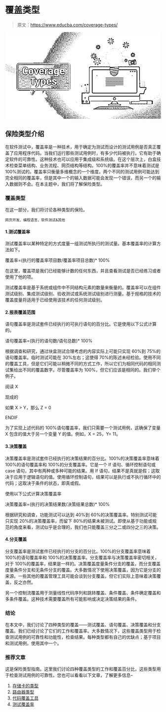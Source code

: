 # 覆盖类型

> 原文：<https://www.educba.com/coverage-types/>

![Coverage Types](img/f3e02297d35e2e5d8ab69723db615058.png)



## 保险类型介绍

在软件测试中，覆盖率是一种技术，用于确定为测试而设计的测试用例是否真正覆盖了应用程序代码。当我们运行那些测试用例时，有多少代码被执行。它有助于确定软件的可靠性。这种技术也可以应用于集成级和系统级。在这个层次上，白盒技术检查菜单结构、业务流程、网页结构等结构。100%的覆盖率并不意味着测试是 100%测试的。覆盖率只衡量多维概念的一个维度。两个不同的测试用例可能达到完全相同的覆盖率，但是其中一个的输入数据可能会发现一个错误，而另一个的输入数据则不会。在本主题中，我们将了解保险类型。

### 覆盖类型

在这一部分，我们将讨论各种类型的保险。

<small>网页开发、编程语言、软件测试&其他</small>

#### 1.测试覆盖率

测试覆盖率以某种特定的方式度量一组测试所执行的测试量。基本覆盖率的计算方法如下。

覆盖率=(执行的覆盖率项目数/覆盖率项目总数)* 100%

在这里，覆盖项是我们已经能够计数的任何东西，并且查看测试是否已经练习或者使用了他的项。

测试覆盖率是基于系统或组件中不同结构元素的数量来衡量的。覆盖率可以在组件测试级别、集成测试级别、验收测试或系统测试级别进行测量。基于规格的技术的覆盖度量将适用于已经使用该技术的任何测试级别。

#### 2.报表覆盖范围

语句覆盖率是测试套件已经执行的可执行语句的百分比。它是使用以下公式计算的。

语句覆盖率=(执行的语句数/语句总数)* 100%

根据调查和研究，通过块盒测试合理考虑的内容实际上可能只实现 60%到 75%的语句覆盖率。临时测试可能在 30%左右；这使得 70%的陈述未经检验。使用不同的覆盖工具，但是它们可能以稍微不同的方式工作，所以它们为相同代码的相同测试集给出不同的覆盖数字。尽管覆盖率为 100%，但它们应该是相同的。我们举个例子。

阅读 X

现成的

如果 X > Y，那么 Z = 0

ENDIF

为了实现上述代码的 100%语句覆盖率，我们只需要一个测试用例，这确保了变量 X 包含的值大于另一个变量 Y 的值。例如，X = 25，Y= 11。

#### 3.决策覆盖

决策覆盖率是测试套件已经执行的决策结果的百分比。100%的决策覆盖率意味着 100%的语句覆盖率和 100%的分支覆盖率。它是一个 If 语句、循环控制语句或 case 语句，其中有两种或多种可能的结果。用 If 语句，结果不是真就是假；这取决于应用于逻辑语句的值。使用循环控制语句，结果可以是执行或不执行循环中的代码；这取决于条件的状态，即真或假。

使用以下公式计算决策覆盖率

决策覆盖率=(执行的决策结果数/决策结果总数)* 100%

根据研究和调查，功能测试可以达到 40%到 60%的决策覆盖率。特别测试可能只实现 20%的决策覆盖率，而留下 80%的结果未被测试。即使从基于功能或规范的角度来看，测试似乎是合理的，我们也只能覆盖三分之二或四分之三的决策。

#### 4.分支覆盖

分支覆盖率是测试套件已经执行的分支的百分比。100%的分支覆盖率意味着 100%的语句覆盖率和 100%的决策覆盖率。分支覆盖率与决策覆盖率密切相关，对于 100%的覆盖率，结果是一样的。决策覆盖度量条件分支的覆盖，而分支覆盖度量条件分支和无条件分支的覆盖。大多数情况下使用决策覆盖，因为它是分支的来源。一些其他的覆盖管理工具可能会谈到分支覆盖，但它们实际上意味着决策覆盖，反之亦然。

另一个控制流覆盖用于测量线性代码序列和跳转覆盖、条件覆盖、条件确定覆盖和多条件覆盖。这种技术需要覆盖所有可能影响或决定决策结果的条件。

### 结论

在本文中，我们讨论了四种类型的覆盖——测试覆盖、语句覆盖、决策覆盖和分支覆盖。我们已经讨论了它们的工作和覆盖率。大多数情况下，这些覆盖类型用于检查测试用例的可靠性和功能性，检查结果。每种类型都有自己的优缺点；基于项目和测试用例，使用其中一个。

### 推荐文章

这是保险类型指南。这里我们讨论四种覆盖类型的工作和覆盖百分比，这些类型用于检查测试用例的可靠性。您也可以看看以下文章，了解更多信息–

1.  [存储卡的类型](https://www.educba.com/types-of-memory-cards/)
2.  [路由器类型](https://www.educba.com/types-of-routers/)
3.  [代码覆盖工具](https://www.educba.com/code-coverage-tools/)
4.  [测试覆盖率](https://www.educba.com/test-coverage/)





